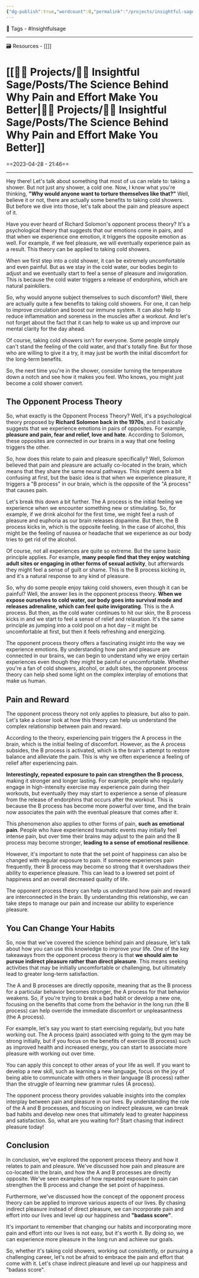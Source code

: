 ```yaml
---
{"dg-publish":true,"wordcount":0,"permalink":"/projects/insightful-sage/posts/the-science-behind-why-pain-and-effort-make-you-better/","dgPassFrontmatter":true,"noteIcon":"3","created":"2023-11-14T21:08:37.770+05:30","updated":"2024-02-26T02:42:27.325+05:30"}
---
```


🧶 Tags - #Insightfulsage 

---
🗃 Resources - [[]]

# [[👷🏻 Projects/🧓🏻 Insightful Sage/Posts/The Science Behind Why Pain and Effort Make You Better\|👷🏻 Projects/🧓🏻 Insightful Sage/Posts/The Science Behind Why Pain and Effort Make You Better]]
==2023-04-28 - 21:46==

---
Hey there! Let's talk about something that most of us can relate to: taking a shower. But not just any shower, a cold one. Now, I know what you're thinking, **"Why would anyone want to torture themselves like that?"** Well, believe it or not, there are actually some benefits to taking cold showers. But before we dive into those, let's talk about the pain and pleasure aspect of it.

Have you ever heard of Richard Solomon's opponent process theory? It's a psychological theory that suggests that our emotions come in pairs, and that when we experience one emotion, it triggers the opposite emotion as well. For example, if we feel pleasure, we will eventually experience pain as a result. This theory can be applied to taking cold showers.

When we first step into a cold shower, it can be extremely uncomfortable and even painful. But as we stay in the cold water, our bodies begin to adjust and we eventually start to feel a sense of pleasure and invigoration. This is because the cold water triggers a release of endorphins, which are natural painkillers.

So, why would anyone subject themselves to such discomfort? Well, there are actually quite a few benefits to taking cold showers. For one, it can help to improve circulation and boost our immune system. It can also help to reduce inflammation and soreness in the muscles after a workout. And let's not forget about the fact that it can help to wake us up and improve our mental clarity for the day ahead.

Of course, taking cold showers isn't for everyone. Some people simply can't stand the feeling of the cold water, and that's totally fine. But for those who are willing to give it a try, it may just be worth the initial discomfort for the long-term benefits.

So, the next time you're in the shower, consider turning the temperature down a notch and see how it makes you feel. Who knows, you might just become a cold shower convert.

## The Opponent Process Theory
So, what exactly is the Opponent Process Theory? Well, it's a psychological theory proposed by **Richard Solomon back in the 1970s**, and it basically suggests that we experience emotions in pairs of opposites. For example, **pleasure and pain, fear and relief, love and hate**. According to Solomon, these opposites are connected in our brains in a way that one feeling triggers the other.

So, how does this relate to pain and pleasure specifically? Well, Solomon believed that pain and pleasure are actually co-located in the brain, which means that they share the same neural pathways. This might seem a bit confusing at first, but the basic idea is that when we experience pleasure, it triggers a "B process" in our brain, which is the opposite of the "A process" that causes pain.

Let's break this down a bit further. The A process is the initial feeling we experience when we encounter something new or stimulating. So, for example, if we drink alcohol for the first time, we might feel a rush of pleasure and euphoria as our brain releases dopamine. But then, the B process kicks in, which is the opposite feeling. In the case of alcohol, this might be the feeling of nausea or headache that we experience as our body tries to get rid of the alcohol.

Of course, not all experiences are quite so extreme. But the same basic principle applies. For example, **many people find that they enjoy watching adult sites or engaging in other forms of sexual activity**, but afterwards they might feel a sense of guilt or shame. This is the B process kicking in, and it's a natural response to any kind of pleasure.

So, why do some people enjoy taking cold showers, even though it can be painful? Well, the answer lies in the opponent process theory. **When we expose ourselves to cold water, our body goes into survival mode and releases adrenaline, which can feel quite invigorating**. This is the A process. But then, as the cold water continues to hit our skin, the B process kicks in and we start to feel a sense of relief and relaxation. It's the same principle as jumping into a cold pool on a hot day – it might be uncomfortable at first, but then it feels refreshing and energizing.

The opponent process theory offers a fascinating insight into the way we experience emotions. By understanding how pain and pleasure are connected in our brains, we can begin to understand why we enjoy certain experiences even though they might be painful or uncomfortable. Whether you're a fan of cold showers, alcohol, or adult sites, the opponent process theory can help shed some light on the complex interplay of emotions that make us human.

## Pain and Reward
The opponent process theory not only applies to pleasure, but also to pain. Let's take a closer look at how this theory can help us understand the complex relationship between pain and reward.

According to the theory, experiencing pain triggers the A process in the brain, which is the initial feeling of discomfort. However, as the A process subsides, the B process is activated, which is the brain's attempt to restore balance and alleviate the pain. This is why we often experience a feeling of relief after experiencing pain.

**Interestingly, repeated exposure to pain can strengthen the B process**, making it stronger and longer lasting. For example, people who regularly engage in high-intensity exercise may experience pain during their workouts, but eventually they may start to experience a sense of pleasure from the release of endorphins that occurs after the workout. This is because the B process has become more powerful over time, and the brain now associates the pain with the eventual pleasure that comes after it.

This phenomenon also applies to other forms of pain, **such as emotional pain**. People who have experienced traumatic events may initially feel intense pain, but over time their brains may adjust to the pain and the B process may become stronger, **leading to a sense of emotional resilience**.

However, it's important to note that the set point of happiness can also be changed with regular exposure to pain. If someone experiences pain frequently, their B process may become so strong that it overshadows their ability to experience pleasure. This can lead to a lowered set point of happiness and an overall decreased quality of life.

The opponent process theory can help us understand how pain and reward are interconnected in the brain. By understanding this relationship, we can take steps to manage our pain and increase our ability to experience pleasure.

## You Can Change Your Habits
So, now that we've covered the science behind pain and pleasure, let's talk about how you can use this knowledge to improve your life. One of the key takeaways from the opponent process theory is that **we should aim to pursue indirect pleasure rather than direct pleasure**. This means seeking activities that may be initially uncomfortable or challenging, but ultimately lead to greater long-term satisfaction.

The A and B processes are directly opposite, meaning that as the B process for a particular behavior becomes stronger, the A process for that behavior weakens. So, if you're trying to break a bad habit or develop a new one, focusing on the benefits that come from the behavior in the long run (the B process) can help override the immediate discomfort or unpleasantness (the A process).

For example, let's say you want to start exercising regularly, but you hate working out. The A process (pain) associated with going to the gym may be strong initially, but if you focus on the benefits of exercise (B process) such as improved health and increased energy, you can start to associate more pleasure with working out over time.

You can apply this concept to other areas of your life as well. If you want to develop a new skill, such as learning a new language, focus on the joy of being able to communicate with others in their language (B process) rather than the struggle of learning new grammar rules (A process).

The opponent process theory provides valuable insights into the complex interplay between pain and pleasure in our lives. By understanding the role of the A and B processes, and focusing on indirect pleasure, we can break bad habits and develop new ones that ultimately lead to greater happiness and satisfaction. So, what are you waiting for? Start chasing that indirect pleasure today!

## Conclusion
In conclusion, we've explored the opponent process theory and how it relates to pain and pleasure. We've discussed how pain and pleasure are co-located in the brain, and how the A and B processes are directly opposite. We've seen examples of how repeated exposure to pain can strengthen the B process and change the set point of happiness.

Furthermore, we've discussed how the concept of the opponent process theory can be applied to improve various aspects of our lives. By chasing indirect pleasure instead of direct pleasure, we can incorporate pain and effort into our lives and level up our happiness and **"badass score"**.

It's important to remember that changing our habits and incorporating more pain and effort into our lives is not easy, but it's worth it. By doing so, we can experience more pleasure in the long run and achieve our goals.

So, whether it's taking cold showers, working out consistently, or pursuing a challenging career, let's not be afraid to embrace the pain and effort that come with it. Let's chase indirect pleasure and level up our happiness and "badass score".